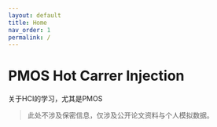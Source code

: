 ```yaml
---
layout: default
title: Home
nav_order: 1
permalink: /
---
```


# PMOS Hot Carrer Injection
关于HCI的学习，尤其是PMOS

> 此处不涉及保密信息，仅涉及公开论文资料与个人模拟数据。

